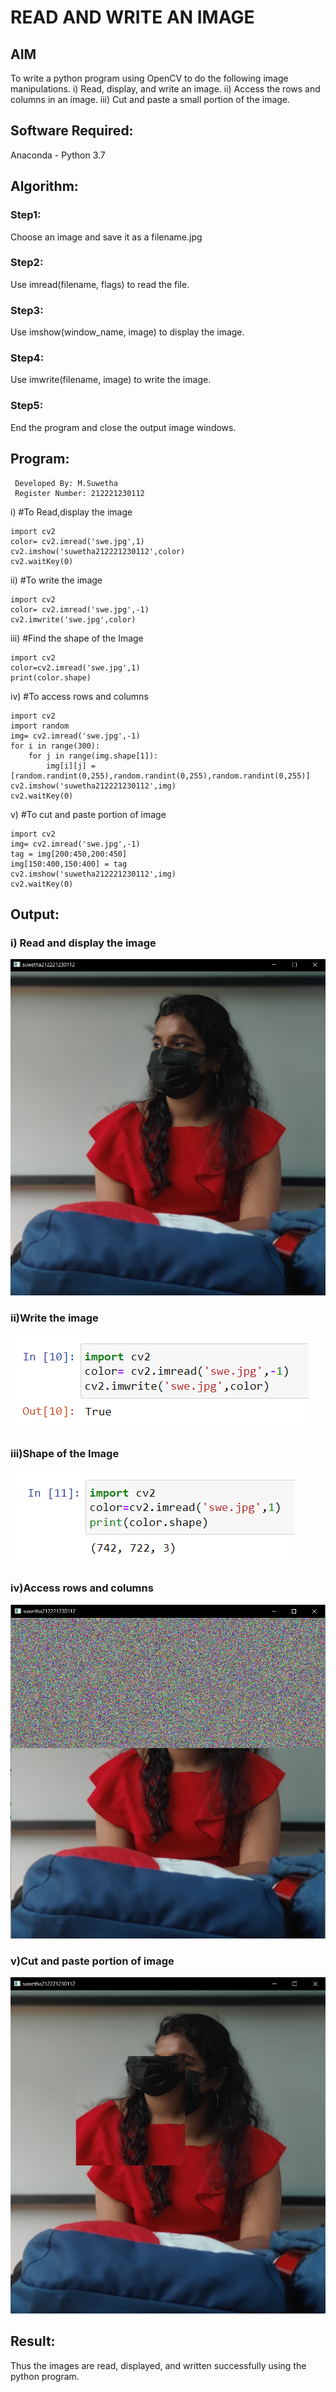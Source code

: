 # READ AND WRITE AN IMAGE
## AIM
To write a python program using OpenCV to do the following image manipulations.
i) Read, display, and write an image.
ii) Access the rows and columns in an image.
iii) Cut and paste a small portion of the image.

## Software Required:
Anaconda - Python 3.7
## Algorithm:
### Step1:
Choose an image and save it as a filename.jpg
### Step2:
Use imread(filename, flags) to read the file.
### Step3:
Use imshow(window_name, image) to display the image.
### Step4:
Use imwrite(filename, image) to write the image.
### Step5:
End the program and close the output image windows.
## Program:
```
 Developed By: M.Suwetha
 Register Number: 212221230112
```
i) #To Read,display the image
```
import cv2
color= cv2.imread('swe.jpg',1)
cv2.imshow('suwetha212221230112',color)
cv2.waitKey(0)
```
ii) #To write the image
```
import cv2
color= cv2.imread('swe.jpg',-1)
cv2.imwrite('swe.jpg',color)
```
iii) #Find the shape of the Image
```
import cv2
color=cv2.imread('swe.jpg',1)
print(color.shape)
```
iv) #To access rows and columns

```
import cv2
import random
img= cv2.imread('swe.jpg',-1)
for i in range(300):
    for j in range(img.shape[1]):
        img[i][j] = [random.randint(0,255),random.randint(0,255),random.randint(0,255)]
cv2.imshow('suwetha212221230112',img)
cv2.waitKey(0)
```
v) #To cut and paste portion of image
```
import cv2
img= cv2.imread('swe.jpg',-1)
tag = img[200:450,200:450]
img[150:400,150:400] = tag
cv2.imshow('suwetha212221230112',img)
cv2.waitKey(0)
```

## Output:

### i) Read and display the image

![output](./pic-01.png)


### ii)Write the image

![output](./pic-04.png)

### iii)Shape of the Image

![output](./pic-05.png)

### iv)Access rows and columns

![output](./pic-02.png)

### v)Cut and paste portion of image

 ![output](./pic-03.png)

## Result:
Thus the images are read, displayed, and written successfully using the python program.


